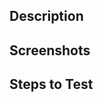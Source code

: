## Description

<!--- What does your pull request change? What should we expect from this? --->

## Screenshots

<!--- Attach any screenshots relevant to your change --->

## Steps to Test

<!--- How do I test your change? --->
